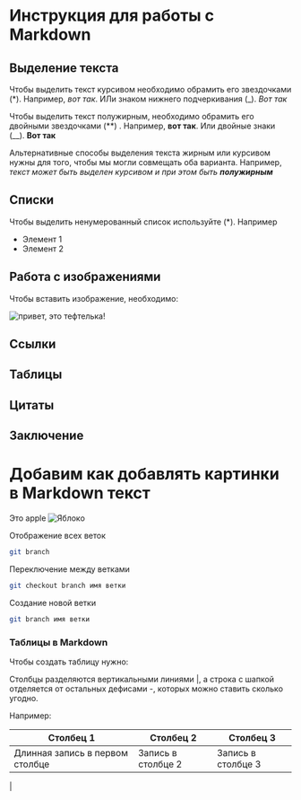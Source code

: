 # Инструкция для работы с Markdown

## Выделение текста

Чтобы выделить текст курсивом необходимо обрамить его звездочками (*). Например, *вот так*. ИЛи знаком нижнего подчеркивания (_). _Вот так_

Чтобы выделить текст полужирным, необходимо обрамить его двойными звездочками (**)
. Например, **вот так**. Или двойные знаки (__). __Вот так__

Альтернативные способы выделения текста жирным или курсивом нужны для того, чтобы мы могли совмещать оба варианта. Например, _текст может быть выделен курсивом и при этом быть_ _**полужирным**_

## Списки

Чтобы выделить ненумерованный список используйте (*). Например
* Элемент 1
* Элемент 2

## Работа с изображениями

Чтобы вставить изображение, необходимо: 

![привет, это тефтелька!](1677566950_3-66.jpg)

## Ссылки

## Таблицы

## Цитаты

## Заключение

# Добавим как добавлять картинки в Markdown текст

Это apple
![Яблоко](яблоко.jpg)

Отображение всех веток
```sh
git branch
```

Переключение между ветками
```sh
git checkout branch имя ветки
```

Создание новой ветки
```sh
git branch имя ветки
```

### Таблицы в Markdown

Чтобы создать таблицу нужно:

Столбцы разделяются вертикальными линиями |, а строка с шапкой отделяется от остальных дефисами -, которых можно ставить сколько угодно.

Например:

|Столбец 1|Столбец 2|Столбец 3|
|-|--------|---|
|Длинная запись в первом столбце|Запись в столбце 2|Запись в столбце 3|
|

